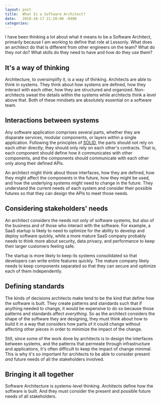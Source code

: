 ```yaml
---
layout: post
title:  What Is a Software Architect?
date:   2018-10-17 21:20:00 -0400
categories: 
---
```


I have been thinking a lot about what it means to be a Software Architect, primarily because I am working to define that role at Lessonly. What does an architect do that is different from other engineers on the team? What do they *not* do? What skills do they need to have and how do they use them?

## It's a way of thinking

Architecture, to oversimplify it, is a way of thinking. Architects are able to think in systems. They think about how systems are defined, how they interact with each other, how they are structured and organized. Non-architects sweat the details within the systems while architects think a level above that. Both of these mindsets are absolutely essential on a software team.

## Interactions between systems

Any software application comprises several parts, whether they are disparate services, modular components, or layers within a single application. Following the principles of [SOLID](https://en.wikipedia.org/wiki/SOLID), the parts should not rely on each other directly; they should only rely on each other's contracts. That is, each component should define how it communicates with other components, and the components should communicate with each other only along their defined APIs.

An architect might think about those interfaces, how they are defined, how they might affect the components in the future, how they might be used, and how the underlying systems might need to change in the future. They understand the current needs of each system and consider their possible futures so that they can design the APIs to meet those needs.

## Considering stakeholders' needs

An architect considers the needs not only of software systems, but also of the business and of those who interact with the software. For example, a SaaS startup is likely to need to optimize for the ability to develop and deploy software quickly, while a more mature SaaS company probably needs to think more about security, data privacy, and performance to keep their larger customers feeling safe.

The startup is more likely to keep its systems consolidated so that developers can write entire features quickly. The mature company likely needs to keep components separated so that they can secure and optimize each of them independently.

## Defining standards

The kinds of decisions architects make tend to be the kind that define how the software is built. They create patterns and standards such that if anything needed to change, it would be expensive to do so because those patterns and standards affect *everything*. So as the architect considers the shape of the software they are designing, they must think about how to build it in a way that considers how parts of it could change without affecting other pieces in order to minimize the impact of the change.

Still, since some of the work done by architects is to design the interfaces between systems, and the patterns that permeate through infrastructure and applications, it's often difficult to keep the impact of change minimal. This is why it's so important for architects to be able to consider present *and* future needs of all the stakeholders involved.

## Bringing it all together

Software Architecture is systems-level thinking. Architects define how the software is built. And they must consider the present and possible future needs of all stakeholders.
